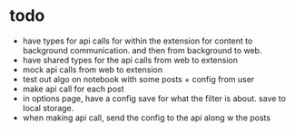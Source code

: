 # todo

- have types for api calls for within the extension for content to background communication. and then from background to web.
- have shared types for the api calls from web to extension
- mock api calls from web to extension
- test out algo on notebook with some posts + config from user
- make api call for each post
- in options page, have a config save for what the filter is about. save to local storage.
- when making api call, send the config to the api along w the posts
